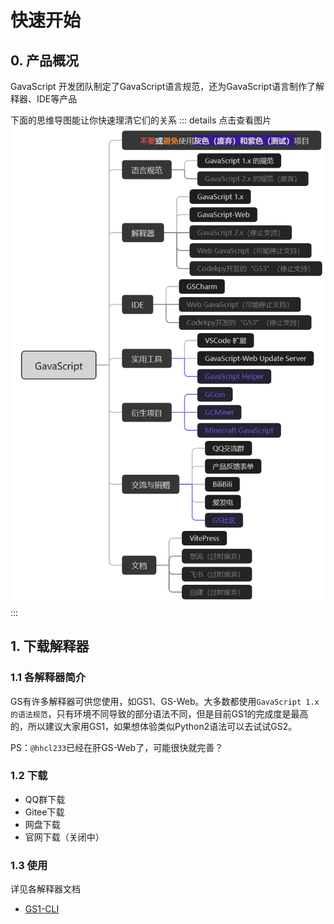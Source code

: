 # 快速开始

## 0. 产品概况
GavaScript 开发团队制定了GavaScript语言规范，还为GavaScript语言制作了解释器、IDE等产品

下面的思维导图能让你快速理清它们的关系
::: details 点击查看图片
![./tree.png](./tree.png)
:::
## 1. 下载解释器
### 1.1 各解释器简介
GS有许多解释器可供您使用，如GS1、GS-Web。大多数都使用`GavaScript 1.x的语法规范`，只有环境不同导致的部分语法不同，但是目前GS1的完成度是最高的，所以建议大家用GS1，如果想体验类似Python2语法可以去试试GS2。

PS：`@hhcl233`已经在肝GS-Web了，可能很快就完善？

### 1.2 下载
- QQ群下载
- Gitee下载
- 网盘下载
- 官网下载（关闭中）

### 1.3 使用

详见各解释器文档
- [GS1-CLI](/GavaScript%201.x/CLI.md)